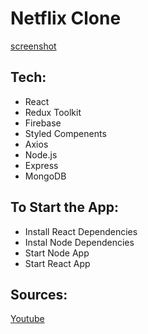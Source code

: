 # Netflix Clone
[screenshot](NetflixCloneVid.gif)

## Tech:
- React
- Redux Toolkit
- Firebase
- Styled Compenents
- Axios
- Node.js
- Express
- MongoDB

## To Start the App:
- Install React Dependencies
- Instal Node Dependencies
- Start Node App
- Start React App

## Sources: 
[Youtube](https://www.youtube.com/watch?v=HgaJW2I4Mbk&t=12520s)
